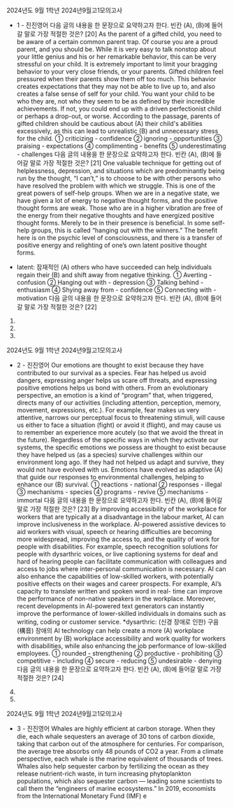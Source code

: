 2024년도 9월 1학년 2024년9월고1모의고사
- 1 -
진진영어
다음 글의 내용을 한 문장으로 요약하고자 한다. 빈칸 (A),
(B)에 들어갈 말로 가장 적절한 것은? [20]
As the parent of a gifted child, you need to be aware of
a certain common parent trap. Of course you are a
proud parent, and you should be. While it is very easy
to talk nonstop about your little genius and his or her
remarkable behavior, this can be very stressful on your
child. It is extremely important to limit your bragging
behavior to your very close friends, or your parents.
Gifted children feel pressured when their parents show
them off too much. This behavior creates expectations
that they may not be able to live up to, and also
creates a false sense of self for your child. You want
your child to be who they are, not who they seem to
be as defined by their incredible achievements. If not,
you could end up with a driven perfectionist child or
perhaps a drop-out, or worse.
 According to the passage, parents of gifted children
should be cautious about (A) their child's
abilities excessively, as this can lead to unrealistic
(B) and unnecessary stress for the child.
① criticizing - confidence
② ignoring - opportunities
③ praising - expectations
④ complimenting - benefits
⑤ underestimating - challenges
다음 글의 내용을 한 문장으로 요약하고자 한다. 빈칸 (A),
(B)에 들어갈 말로 가장 적절한 것은? [21]
One valuable technique for getting out of helplessness,
depression, and situations which are predominantly
being run by the thought, “I can’t,” is to choose to be
with other persons who have resolved the problem
with which we struggle. This is one of the great powers
of self-help groups. When we are in a negative state,
we have given a lot of energy to negative thought
forms, and the positive thought forms are weak. Those
who are in a higher vibration are free of the energy
from their negative thoughts and have energized
positive thought forms. Merely to be in their presence
is beneficial. In some self-help groups, this is called
“hanging out with the winners.” The benefit here is on
the psychic level of consciousness, and there is a
transfer of positive energy and relighting of one’s own
latent positive thought forms.
* latent: 잠재적인
 (A) others who have succeeded can help
individuals regain their (B) and shift away
from negative thinking.
① Averting - confusion
② Hanging out with - depression
③ Talking behind - enthusiasm
④ Shying away from - confidence
⑤ Connecting with - motivation
다음 글의 내용을 한 문장으로 요약하고자 한다. 빈칸 (A),
(B)에 들어갈 말로 가장 적절한 것은? [22]
1.
2.
3.

2024년도 9월 1학년 2024년9월고1모의고사
- 2 -
진진영어
Our emotions are thought to exist because they have
contributed to our survival as a species. Fear has
helped us avoid dangers, expressing anger helps us
scare off threats, and expressing positive emotions
helps us bond with others. From an evolutionary
perspective, an emotion is a kind of “program” that,
when triggered, directs many of our activities
(including attention, perception, memory, movement,
expressions, etc.). For example, fear makes us very
attentive, narrows our perceptual focus to threatening
stimuli, will cause us either to face a situation (fight)
or avoid it (flight), and may cause us to remember an
experience more acutely (so that we avoid the threat
in the future). Regardless of the specific ways in which
they activate our systems, the specific emotions we
possess are thought to exist because they have helped
us (as a species) survive challenges within our
environment long ago. If they had not helped us adapt
and survive, they would not have evolved with us.
 Emotions have evolved as adaptive (A)
that guide our responses to environmental challenges,
helping to enhance our (B) survival.
① reactions - national
② responses - illegal
③ mechanisms - species
④ programs - revive
⑤ mechanisms - immortal
다음 글의 내용을 한 문장으로 요약하고자 한다. 빈칸 (A),
(B)에 들어갈 말로 가장 적절한 것은? [23]
By improving accessibility of the workplace for workers
that are typically at a disadvantage in the labour
market, AI can improve inclusiveness in the workplace.
AI-powered assistive devices to aid workers with
visual, speech or hearing difficulties are becoming
more widespread, improving the access to, and the
quality of work for people with disabilities. For
example, speech recognition solutions for people with
dysarthric voices, or live captioning systems for deaf
and hard of hearing people can facilitate
communication with colleagues and access to jobs
where inter-personal communication is necessary. AI
can also enhance the capabilities of low-skilled
workers, with potentially positive effects on their
wages and career prospects. For example, AI’s
capacity to translate written and spoken word in real-
time can improve the performance of non-native
speakers in the workplace. Moreover, recent
developments in AI-powered text generators can
instantly improve the performance of lower-skilled
individuals in domains such as writing, coding or
customer service.
*dysarthric: (신경 장애로 인한) 구음(構音) 장애의
AI technology can help create a more (A)
workplace environment by (B) workplace
accessibility and work quality for workers with
disabilities, while also enhancing the job performance
of low-skilled employees.
① rounded - strengthening
② productive - prohibiting
③ competitive - including
④ secure - reducing
⑤ undesirable - denying
다음 글의 내용을 한 문장으로 요약하고자 한다. 빈칸 (A),
(B)에 들어갈 말로 가장 적절한 것은? [24]
4.
5.

2024년도 9월 1학년 2024년9월고1모의고사
- 3 -
진진영어
Whales are highly efficient at carbon storage. When
they die, each whale sequesters an average of 30 tons
of carbon dioxide, taking that carbon out of the
atmosphere for centuries. For comparison, the average
tree absorbs only 48 pounds of CO2 a year. From a
climate perspective, each whale is the marine
equivalent of thousands of trees. Whales also help
sequester carbon by fertilizing the ocean as they
release nutrient-rich waste, in turn increasing
phytoplankton populations, which also sequester
carbon ― leading some scientists to call them the
“engineers of marine ecosystems.” In 2019,
economists from the International Monetary Fund
(IMF) e